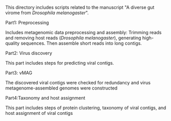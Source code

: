 
This directory includes scripts related to the manuscript "A diverse gut virome from _Drosophila melanogaster_".

Part1: Preprocessing

Includes metagenomic data preprocessing and assembly: Trimming reads and removing host reads (_Drosophila melanogaster_), generating high-quality sequences. Then assemble short reads into long contigs. 

Part2: Virus discovery

This part includes steps for predicting viral contigs.

Part3: vMAG

The discovered viral contigs were checked for redundancy and virus metagenome-assembled genomes were constructed

Part4:Taxonomy and host assignment

This part includes steps of protein clustering, taxonomy of viral contigs, and host assignment of viral contigs 
